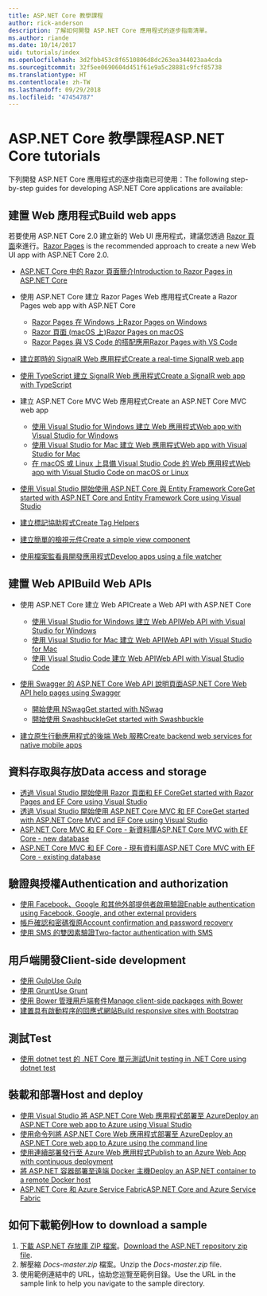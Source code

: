 ```yaml
---
title: ASP.NET Core 教學課程
author: rick-anderson
description: 了解如何開發 ASP.NET Core 應用程式的逐步指南清單。
ms.author: riande
ms.date: 10/14/2017
uid: tutorials/index
ms.openlocfilehash: 3d2fbb453c8f6510806d8dc263ea344023aa4cda
ms.sourcegitcommit: 32f5ee0690604d451f61e9a5c28881c9fcf85738
ms.translationtype: HT
ms.contentlocale: zh-TW
ms.lasthandoff: 09/29/2018
ms.locfileid: "47454787"
---
```

# <a name="aspnet-core-tutorials"></a><span data-ttu-id="4b514-103">ASP.NET Core 教學課程</span><span class="sxs-lookup"><span data-stu-id="4b514-103">ASP.NET Core tutorials</span></span>

<span data-ttu-id="4b514-104">下列開發 ASP.NET Core 應用程式的逐步指南已可使用：</span><span class="sxs-lookup"><span data-stu-id="4b514-104">The following step-by-step guides for developing ASP.NET Core applications are available:</span></span>

## <a name="build-web-apps"></a><span data-ttu-id="4b514-105">建置 Web 應用程式</span><span class="sxs-lookup"><span data-stu-id="4b514-105">Build web apps</span></span>

<span data-ttu-id="4b514-106">若要使用 ASP.NET Core 2.0 建立新的 Web UI 應用程式，建議您透過 [Razor 頁面](xref:razor-pages/index)來進行。</span><span class="sxs-lookup"><span data-stu-id="4b514-106">[Razor Pages](xref:razor-pages/index) is the recommended approach to create a new Web UI app with ASP.NET Core 2.0.</span></span>

* [<span data-ttu-id="4b514-107">ASP.NET Core 中的 Razor 頁面簡介</span><span class="sxs-lookup"><span data-stu-id="4b514-107">Introduction to Razor Pages in ASP.NET Core</span></span>](xref:razor-pages/index)
* <span data-ttu-id="4b514-108">使用 ASP.NET Core 建立 Razor Pages Web 應用程式</span><span class="sxs-lookup"><span data-stu-id="4b514-108">Create a Razor Pages web app with ASP.NET Core</span></span>

   * [<span data-ttu-id="4b514-109">Razor Pages 在 Windows 上</span><span class="sxs-lookup"><span data-stu-id="4b514-109">Razor Pages on Windows</span></span>](xref:tutorials/razor-pages/index)
   * [<span data-ttu-id="4b514-110">Razor 頁面 (macOS 上)</span><span class="sxs-lookup"><span data-stu-id="4b514-110">Razor Pages on macOS</span></span>](xref:tutorials/razor-pages-mac/index)
   * [<span data-ttu-id="4b514-111">Razor Pages 與 VS Code 的搭配應用</span><span class="sxs-lookup"><span data-stu-id="4b514-111">Razor Pages with VS Code</span></span>](xref:tutorials/razor-pages-vsc/index)  

* [<span data-ttu-id="4b514-112">建立即時的 SignalR Web 應用程式</span><span class="sxs-lookup"><span data-stu-id="4b514-112">Create a real-time SignalR web app</span></span>](xref:tutorials/signalr)
* [<span data-ttu-id="4b514-113">使用 TypeScript 建立 SignalR Web 應用程式</span><span class="sxs-lookup"><span data-stu-id="4b514-113">Create a SignalR web app with TypeScript</span></span>](xref:tutorials/signalr-typescript-webpack)

* <span data-ttu-id="4b514-114">建立 ASP.NET Core MVC Web 應用程式</span><span class="sxs-lookup"><span data-stu-id="4b514-114">Create an ASP.NET Core MVC web app</span></span>

   * [<span data-ttu-id="4b514-115">使用 Visual Studio for Windows 建立 Web 應用程式</span><span class="sxs-lookup"><span data-stu-id="4b514-115">Web app with Visual Studio for Windows</span></span>](xref:tutorials/first-mvc-app/index)
   * [<span data-ttu-id="4b514-116">使用 Visual Studio for Mac 建立 Web 應用程式</span><span class="sxs-lookup"><span data-stu-id="4b514-116">Web app with Visual Studio for Mac</span></span>](xref:tutorials/first-mvc-app-mac/index)
   * [<span data-ttu-id="4b514-117">在 macOS 或 Linux 上具備 Visual Studio Code 的 Web 應用程式</span><span class="sxs-lookup"><span data-stu-id="4b514-117">Web app with Visual Studio Code on macOS or Linux</span></span>](xref:tutorials/first-mvc-app-xplat/index)

* [<span data-ttu-id="4b514-118">使用 Visual Studio 開始使用 ASP.NET Core 與 Entity Framework Core</span><span class="sxs-lookup"><span data-stu-id="4b514-118">Get started with ASP.NET Core and Entity Framework Core using Visual Studio</span></span>](xref:data/ef-mvc/index)
* [<span data-ttu-id="4b514-119">建立標記協助程式</span><span class="sxs-lookup"><span data-stu-id="4b514-119">Create Tag Helpers</span></span>](xref:mvc/views/tag-helpers/authoring)
* [<span data-ttu-id="4b514-120">建立簡單的檢視元件</span><span class="sxs-lookup"><span data-stu-id="4b514-120">Create a simple view component</span></span>](xref:mvc/views/view-components#walkthrough-creating-a-simple-view-component)
* [<span data-ttu-id="4b514-121">使用檔案監看員開發應用程式</span><span class="sxs-lookup"><span data-stu-id="4b514-121">Develop apps using a file watcher</span></span>](xref:tutorials/dotnet-watch)

## <a name="build-web-apis"></a><span data-ttu-id="4b514-122">建置 Web API</span><span class="sxs-lookup"><span data-stu-id="4b514-122">Build Web APIs</span></span>

* <span data-ttu-id="4b514-123">使用 ASP.NET Core 建立 Web API</span><span class="sxs-lookup"><span data-stu-id="4b514-123">Create a Web API with ASP.NET Core</span></span>

  * [<span data-ttu-id="4b514-124">使用 Visual Studio for Windows 建立 Web API</span><span class="sxs-lookup"><span data-stu-id="4b514-124">Web API with Visual Studio for Windows</span></span>](xref:tutorials/first-web-api)
  * [<span data-ttu-id="4b514-125">使用 Visual Studio for Mac 建立 Web API</span><span class="sxs-lookup"><span data-stu-id="4b514-125">Web API with Visual Studio for Mac</span></span>](xref:tutorials/first-web-api-mac)
  * [<span data-ttu-id="4b514-126">使用 Visual Studio Code 建立 Web API</span><span class="sxs-lookup"><span data-stu-id="4b514-126">Web API with Visual Studio Code</span></span>](xref:tutorials/web-api-vsc)

* [<span data-ttu-id="4b514-127">使用 Swagger 的 ASP.NET Core Web API 說明頁面</span><span class="sxs-lookup"><span data-stu-id="4b514-127">ASP.NET Core Web API help pages using Swagger</span></span>](xref:tutorials/web-api-help-pages-using-swagger)
  * [<span data-ttu-id="4b514-128">開始使用 NSwag</span><span class="sxs-lookup"><span data-stu-id="4b514-128">Get started with NSwag</span></span>](xref:tutorials/get-started-with-nswag)
  * [<span data-ttu-id="4b514-129">開始使用 Swashbuckle</span><span class="sxs-lookup"><span data-stu-id="4b514-129">Get started with Swashbuckle</span></span>](xref:tutorials/get-started-with-swashbuckle)

* [<span data-ttu-id="4b514-130">建立原生行動應用程式的後端 Web 服務</span><span class="sxs-lookup"><span data-stu-id="4b514-130">Create backend web services for native mobile apps</span></span>](xref:mobile/native-mobile-backend)

## <a name="data-access-and-storage"></a><span data-ttu-id="4b514-131">資料存取與存放</span><span class="sxs-lookup"><span data-stu-id="4b514-131">Data access and storage</span></span>

* [<span data-ttu-id="4b514-132">透過 Visual Studio 開始使用 Razor 頁面和 EF Core</span><span class="sxs-lookup"><span data-stu-id="4b514-132">Get started with Razor Pages and EF Core using Visual Studio</span></span>](xref:data/ef-rp/intro)
* [<span data-ttu-id="4b514-133">透過 Visual Studio 開始使用 ASP.NET Core MVC 和 EF Core</span><span class="sxs-lookup"><span data-stu-id="4b514-133">Get started with ASP.NET Core MVC and EF Core using Visual Studio</span></span>](xref:data/ef-mvc/index)
* [<span data-ttu-id="4b514-134">ASP.NET Core MVC 和 EF Core - 新資料庫</span><span class="sxs-lookup"><span data-stu-id="4b514-134">ASP.NET Core MVC with EF Core - new database</span></span>](/ef/core/get-started/aspnetcore/new-db)
* [<span data-ttu-id="4b514-135">ASP.NET Core MVC 和 EF Core - 現有資料庫</span><span class="sxs-lookup"><span data-stu-id="4b514-135">ASP.NET Core MVC with EF Core - existing database</span></span>](/ef/core/get-started/aspnetcore/existing-db)

## <a name="authentication-and-authorization"></a><span data-ttu-id="4b514-136">驗證與授權</span><span class="sxs-lookup"><span data-stu-id="4b514-136">Authentication and authorization</span></span>

* [<span data-ttu-id="4b514-137">使用 Facebook、Google 和其他外部提供者啟用驗證</span><span class="sxs-lookup"><span data-stu-id="4b514-137">Enable authentication using Facebook, Google, and other external providers</span></span>](xref:security/authentication/social/index)
* [<span data-ttu-id="4b514-138">帳戶確認和密碼復原</span><span class="sxs-lookup"><span data-stu-id="4b514-138">Account confirmation and password recovery</span></span>](xref:security/authentication/accconfirm)
* [<span data-ttu-id="4b514-139">使用 SMS 的雙因素驗證</span><span class="sxs-lookup"><span data-stu-id="4b514-139">Two-factor authentication with SMS</span></span>](xref:security/authentication/2fa)

## <a name="client-side-development"></a><span data-ttu-id="4b514-140">用戶端開發</span><span class="sxs-lookup"><span data-stu-id="4b514-140">Client-side development</span></span>

* [<span data-ttu-id="4b514-141">使用 Gulp</span><span class="sxs-lookup"><span data-stu-id="4b514-141">Use Gulp</span></span>](xref:client-side/using-gulp)
* [<span data-ttu-id="4b514-142">使用 Grunt</span><span class="sxs-lookup"><span data-stu-id="4b514-142">Use Grunt</span></span>](xref:client-side/using-grunt)
* [<span data-ttu-id="4b514-143">使用 Bower 管理用戶端套件</span><span class="sxs-lookup"><span data-stu-id="4b514-143">Manage client-side packages with Bower</span></span>](xref:client-side/bower)
* [<span data-ttu-id="4b514-144">建置具有啟動程序的回應式網站</span><span class="sxs-lookup"><span data-stu-id="4b514-144">Build responsive sites with Bootstrap</span></span>](xref:client-side/bootstrap)

## <a name="test"></a><span data-ttu-id="4b514-145">測試</span><span class="sxs-lookup"><span data-stu-id="4b514-145">Test</span></span>

* [<span data-ttu-id="4b514-146">使用 dotnet test 的 .NET Core 單元測試</span><span class="sxs-lookup"><span data-stu-id="4b514-146">Unit testing in .NET Core using dotnet test</span></span>](/dotnet/articles/core/testing/unit-testing-with-dotnet-test)

## <a name="host-and-deploy"></a><span data-ttu-id="4b514-147">裝載和部署</span><span class="sxs-lookup"><span data-stu-id="4b514-147">Host and deploy</span></span>

* [<span data-ttu-id="4b514-148">使用 Visual Studio 將 ASP.NET Core Web 應用程式部署至 Azure</span><span class="sxs-lookup"><span data-stu-id="4b514-148">Deploy an ASP.NET Core web app to Azure using Visual Studio</span></span>](xref:tutorials/publish-to-azure-webapp-using-vs)
* [<span data-ttu-id="4b514-149">使用命令列將 ASP.NET Core Web 應用程式部署至 Azure</span><span class="sxs-lookup"><span data-stu-id="4b514-149">Deploy an ASP.NET Core web app to Azure using the command line</span></span>](/azure/app-service/app-service-web-get-started-dotnet)
* [<span data-ttu-id="4b514-150">使用連續部署發行至 Azure Web 應用程式</span><span class="sxs-lookup"><span data-stu-id="4b514-150">Publish to an Azure Web App with continuous deployment</span></span>](xref:host-and-deploy/azure-apps/azure-continuous-deployment)
* [<span data-ttu-id="4b514-151">將 ASP.NET 容器部署至遠端 Docker 主機</span><span class="sxs-lookup"><span data-stu-id="4b514-151">Deploy an ASP.NET container to a remote Docker host</span></span>](/azure/vs-azure-tools-docker-hosting-web-apps-in-docker)
* [<span data-ttu-id="4b514-152">ASP.NET Core 和 Azure Service Fabric</span><span class="sxs-lookup"><span data-stu-id="4b514-152">ASP.NET Core and Azure Service Fabric</span></span>](/azure/service-fabric/service-fabric-add-a-web-frontend)

<a name="download"></a>
## <a name="how-to-download-a-sample"></a><span data-ttu-id="4b514-153">如何下載範例</span><span class="sxs-lookup"><span data-stu-id="4b514-153">How to download a sample</span></span>

1. <span data-ttu-id="4b514-154">[下載 ASP.NET 存放庫 ZIP 檔案](https://codeload.github.com/aspnet/Docs/zip/master)。</span><span class="sxs-lookup"><span data-stu-id="4b514-154">[Download the ASP.NET repository zip file](https://codeload.github.com/aspnet/Docs/zip/master).</span></span>
1. <span data-ttu-id="4b514-155">解壓縮 *Docs-master.zip* 檔案。</span><span class="sxs-lookup"><span data-stu-id="4b514-155">Unzip the *Docs-master.zip* file.</span></span>
1. <span data-ttu-id="4b514-156">使用範例連結中的 URL，協助您巡覽至範例目錄。</span><span class="sxs-lookup"><span data-stu-id="4b514-156">Use the URL in the sample link to help you navigate to the sample directory.</span></span>

